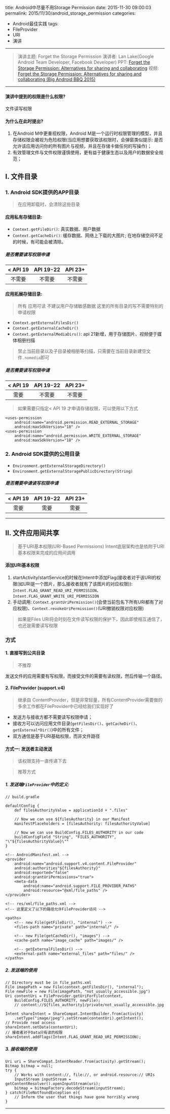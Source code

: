 title: Android中尽量不用Storage Permission
date: 2015-11-30 09:00:03
permalink: 2015/11/30/android_storage_permission
categories:
- Android最佳实践
tags:
- FileProvider
- URI
- 演讲

---

> 演讲主题: Forget the Storage Permission
> 演讲者: Lan Lake(Google Android Team Developer, Facebook Developer)
> PPT: [Forget the Storage Permission: Alternatives for sharing and collaborating](https://speakerdeck.com/ianhanniballake/forget-the-storage-permission-alternatives-for-sharing-and-collaborating#stargazers)
> 视频: [Forget the Storage Permission: Alternatives for sharing and collaborating (Big Android BBQ 2015)](https://www.youtube.com/watch?v=C28pvd2plBA&feature=iv&src_vid=BKU-wmTAPdc&annotation_id=annotation_3791593857)

<!-- more -->

----

#### 演讲中提到的权限是什么权限?

文件读写权限

#### 为什么在此时提出?

1. 在Android M中更重视权限，Android M是一个运行时权限管理的模型，并且存储权限会被视为危险权限(当应用想要获取该权限时，会弹窗类似提示: 是否允许该应用访问你的所有图片与视频，并且在存储卡做任何的写操作)；
2. 有效管理文件与文件权限谨慎使用，更有益于健康生态以及用户的数据安全规范；


## I. 文件目录

### 1. Android SDK提供的APP目录

> 在应用卸载时，会清除这些目录

#### 应用私有存储目录:

- `Context.getFileDir()`: 真实数据、用户数据
- `Context.getCacheDir()`: 缓存数据、网络上下载的大图片; 在地存储空间不足的时候，有可能会被清除。

##### 是否需要读写权限申请

< API 19 | API 19-22 | API 23+
:-: | :-: | :-: |
不需要 | 不需要 | 不需要

#### 应用拓展存储目录:

> 所有 应用可读
> 不建议用户存储敏感数据
> 这里的所有目录的写不需要特别的申请权限

- `Context.getExternalFilesDir()`
- `Context.getExternalCacheDir()`
- `Context.getExternalMediaDirs()`: api 21新增，用于存储图片、视频便于媒体相册扫描

> 禁止当前目录以及子目录被相册等扫描，只需要在当前目录新建空文件`.nomedia`即可

##### 是否需要读写权限申请

< API 19 | API 19-22 | API 23+
:-: | :-: | :-: |
需要 | 不需要 | 不需要

> 如果需要只指定< API 19 才申请存储权限，可以使用以下方式

```
<uses-permission
    android:name="android.permission.READ_EXTERNAL_STORAGE"
    android:maxSdkVersion="18" />
<uses-permission
    android:name="android.permission.WRITE_EXTERNAL_STORAGE"
    android:maxSdkVersion="18" />
```

### 2. Android SDK提供的公用目录

- `Environment.getExternalStorageDirectory()`
- `Environment.getExternalStoragePublicDirectory(String)`

##### 是否需要申请读写权限申请

< API 19 | API 19-22 | API 23+
:-: | :-: | :-: |
需要 | 需要 | 需要


---

## II. 文件应用间共享

> 基于URI基本权限(URI-Based Permissions)
> Intent底层架构也是依附于URI基本权限来完成的应用间调用

#### 添加URI基本权限

1. startActivity/startService的时候在Intent中添加Flag(接收者对于该URI的权限(如URI是一个图片，那么接收者就有了该图片的对应权限)): `Intent.FLAG_GRANT_READ_URI_PERMISSION`、`Intent.FLAG_GRANT_WRITE_URI_PERMISSION`
2. 手动调用: `Context.grantUriPermission()`(会使当前包名下所有URI都有了对应权限)、`Context.revokeUriPermission()`(URI撤销权限对应权限)

> 如果是Files URI将会时刻在文件读写权限的保护下，因此即使相互通信了，也还是需要读写权限


### 方式

#### 1. 直接写到公共目录

> 不推荐

发送文件的应用需要有写权限，而接受文件的需要有读权限，然后传输一个路径。

#### 2. FileProvider (support.v4)

> 继承自 ContentProvider，但是非常轻量，所有ContentProvider需要做的多余工作都在FileProvider中已经给我们实现好了

- 发送方与接收方都不需要读写权限申请；
- 接收方可以访问应用文件目录(`getFilesDir()`、`getCacheDir()`、`getExternal*Dir()`)中的所有文件；
- 双方通信是基于URI基础权限，而非文件路径

#### 方式一: 发送者主动发送

> 该权限支持一直传递下去

>  推荐方式

##### 1. 发送端`FileProvider`中的定义:

```
// build.gradle

defaultConfig {
    def filesAuthorityValue = applicationId + ".files"

    // Now we can use ${filesAuthority} in our Manifest
    manifestPlaceholders = [filesAuthority: filesAuthorityValue]

    // Now we can use BuildConfig.FILES_AUTHORITY in our code
    buildConfigField "String", "FILES_AUTHORITY", "\"${filesAuthorityValue}\""
}
```

```
<!-- AndroidManifest.xml -->
<provider
    android:name="android.support.v4.content.FileProvider"
    android:authorities"${filesAuthority}"
    android:exported="false"
    android:grantUriPermissions="true">
    <meta-data
        android:name="android.support.FILE_PROVIDER_PATHS"
        android:resource="@xml/file_paths" />
</provider>
```

```
<!-- res/xml/file_paths.xml -->
<!-- 这里定义了以下的路径允许FileProvider访问 -->

<paths>
    <!-- new File(getFileDir(), "internal") -->
    <files-path name="private" path="internal/" />

    <!-- new File(getCacheDir(), "images") -->
    <cache-path name="image_cache" path="images/" />

    <!-- getExternalFilesDir() -->
    <external-path name="external_files" path="files/" />
</paths>
```

##### 2. 发送端的使用

```
// Directory must be in file_paths.xml
File imagePath = new File(context.getFilesDir(), "internal");
File newFile = new File(imagePath, "not_usually_accessible.jpg")
Uri contentUri = FileProvider.getUriForFile(context,
    BuildConfig.FILES_AUTHORITY, newFile);
    // content://${files_authority}/private/not_usually_accessible.jpg

Intent shareIntent = ShareCompat.IntentBuilder.from(activity)
    .setType("image/jpeg").setStream(contentUri).getIntent();
// Provide read access
shareIntent.setData(contentUri);
// 接收者对于Data只有读的权限
shareIntent.addFlags(Intent.FLAG_GRANT_READ_URI_PERMISSION);
```

##### 3. 接收端的使用

```
Uri uri = ShareCompat.IntentReader.from(activity).getStream();
Bitmap bitmap = null;
try {
    // Works with content://, file://, or android.resource:// URIs
    InputStream inputStream = getContentResolver().openInputStream(uri);
    bitmap = bitmapFactory.decodeStream(inputStream);
} catch(FileNotfoundException e){
    // Inform the user that things have gone horribly wrong
}
```

---
